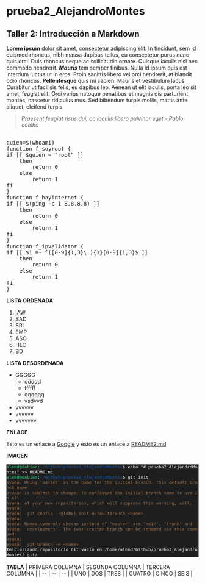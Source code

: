 # prueba2_AlejandroMontes
## Taller 2: Introducción a Markdown


**Lorem ipsum** dolor sit amet, consectetur adipiscing elit. In tincidunt, sem id euismod
rhoncus, nibh massa dapibus tellus, eu consectetur purus _nunc_ quis orci. Duis rhoncus
neque ac sollicitudin ornare. Quisque iaculis nisl nec commodo hendrerit. ***Mauris*** tem
semper finibus. Nulla id ipsum quis est interdum luctus ut in eros. Proin sagittis libero
vel orci hendrerit, at blandit odio rhoncus. __Pellentesque__ quis mi sapien. Mauris et
vestibulum lacus. Curabitur ut facilisis felis, eu dapibus leo. Aenean ut elit iaculis,
porta leo sit amet, feugiat elit. Orci varius natoque penatibus et magnis dis parturient
montes, nascetur ridiculus mus. Sed bibendum turpis mollis, mattis ante aliquet, eleifend
turpis. 
>_Praesent feugiat risus dui, ac iaculis libero pulvinar eget.- Pablo coelho_
<pre>    
quien=$(whoami)
function f_soyroot {
if [[ $quien = "root" ]]
    then
        return 0
    else
        return 1
fi
}
function f_hayinternet {
if [[ $(ping -c 1 8.8.8.8) ]]
    then
        return 0
    else
        return 1
fi
}
function f_ipvalidator {
if [[ $1 =~ ^([0-9]{1,3}\.){3}[0-9]{1,3}$ ]]
    then
        return 0
    else
        return 1
fi
}
</pre>
**LISTA ORDENADA**
1. IAW
2. SAD
3. SRI
4. EMP
5. ASO
6. HLC
7. BD

**LISTA DESORDENADA**
* GGGGG
    + ddddd
    + ffffff
    + qqqqqq
    + vsdvvd
* vvvvvv
* vvvvvv
* vvvvvvv

**ENLACE**

Esto es un enlace a [Google](https://google.com) y esto es un enlace a [README2.md](./README2.md)

**IMAGEN**

![imagen](IMG.png)

**TABLA**
| PRIMERA COLUMNA | SEGUNDA COLUMNA | TERCERA COLUMNA |
| -- | -- | -- |
| UNO | DOS | TRES |
| CUATRO | CINCO | SEIS |
